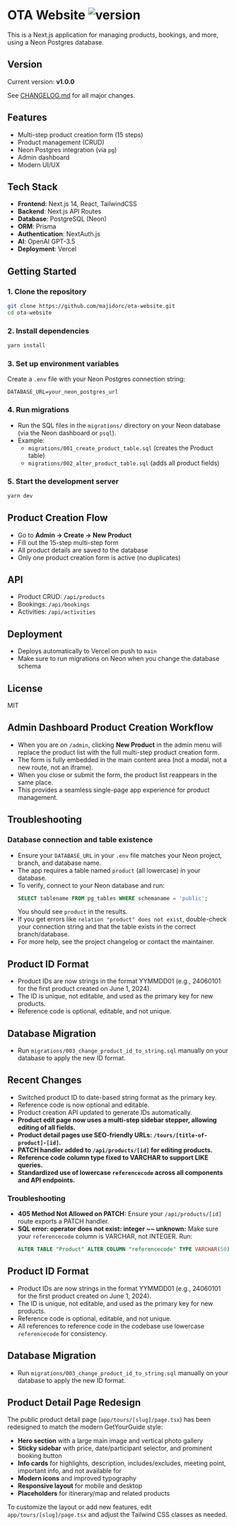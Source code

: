 # OTA Website ![version](https://img.shields.io/badge/version-v1.0.0-blue)

This is a Next.js application for managing products, bookings, and more, using a Neon Postgres database.

## Version

Current version: **v1.0.0**

See [CHANGELOG.md](./CHANGELOG.md) for all major changes.

## Features
- Multi-step product creation form (15 steps)
- Product management (CRUD)
- Neon Postgres integration (via `pg`)
- Admin dashboard
- Modern UI/UX

## Tech Stack

- **Frontend**: Next.js 14, React, TailwindCSS
- **Backend**: Next.js API Routes
- **Database**: PostgreSQL (Neon)
- **ORM**: Prisma
- **Authentication**: NextAuth.js
- **AI**: OpenAI GPT-3.5
- **Deployment**: Vercel

## Getting Started

### 1. Clone the repository
```sh
git clone https://github.com/majidorc/ota-website.git
cd ota-website
```

### 2. Install dependencies
```sh
yarn install
```

### 3. Set up environment variables
Create a `.env` file with your Neon Postgres connection string:
```
DATABASE_URL=your_neon_postgres_url
```

### 4. Run migrations
- Run the SQL files in the `migrations/` directory on your Neon database (via the Neon dashboard or `psql`).
- Example:
  - `migrations/001_create_product_table.sql` (creates the Product table)
  - `migrations/002_alter_product_table.sql` (adds all product fields)

### 5. Start the development server
```sh
yarn dev
```

## Product Creation Flow
- Go to **Admin → Create → New Product**
- Fill out the 15-step multi-step form
- All product details are saved to the database
- Only one product creation form is active (no duplicates)

## API
- Product CRUD: `/api/products`
- Bookings: `/api/bookings`
- Activities: `/api/activities`

## Deployment
- Deploys automatically to Vercel on push to `main`
- Make sure to run migrations on Neon when you change the database schema

## License
MIT 

## Admin Dashboard Product Creation Workflow

- When you are on `/admin`, clicking **New Product** in the admin menu will replace the product list with the full multi-step product creation form.
- The form is fully embedded in the main content area (not a modal, not a new route, not an iframe).
- When you close or submit the form, the product list reappears in the same place.
- This provides a seamless single-page app experience for product management. 

## Troubleshooting

### Database connection and table existence
- Ensure your `DATABASE_URL` in your `.env` file matches your Neon project, branch, and database name.
- The app requires a table named `product` (all lowercase) in your database.
- To verify, connect to your Neon database and run:
  ```sql
  SELECT tablename FROM pg_tables WHERE schemaname = 'public';
  ```
  You should see `product` in the results.
- If you get errors like `relation "product" does not exist`, double-check your connection string and that the table exists in the correct branch/database.
- For more help, see the project changelog or contact the maintainer. 

## Product ID Format
- Product IDs are now strings in the format YYMMDD01 (e.g., 24060101 for the first product created on June 1, 2024).
- The ID is unique, not editable, and used as the primary key for new products.
- Reference code is optional, editable, and not unique.

## Database Migration
- Run `migrations/003_change_product_id_to_string.sql` manually on your database to apply the new ID format.

## Recent Changes
- Switched product ID to date-based string format as the primary key.
- Reference code is now optional and editable.
- Product creation API updated to generate IDs automatically.
- **Product edit page now uses a multi-step sidebar stepper, allowing editing of all fields.**
- **Product detail pages use SEO-friendly URLs: `/tours/[title-of-product]-[id]`.**
- **PATCH handler added to `/api/products/[id]` for editing products.**
- **Reference code column type fixed to VARCHAR to support LIKE queries.**
- **Standardized use of lowercase `referencecode` across all components and API endpoints.**

### Troubleshooting
- **405 Method Not Allowed on PATCH:** Ensure your `/api/products/[id]` route exports a PATCH handler.
- **SQL error: operator does not exist: integer ~~ unknown:** Make sure your `referencecode` column is VARCHAR, not INTEGER. Run:
  ```sql
  ALTER TABLE "Product" ALTER COLUMN "referencecode" TYPE VARCHAR(50) USING "referencecode"::VARCHAR;
  ```

## Product ID Format
- Product IDs are now strings in the format YYMMDD01 (e.g., 24060101 for the first product created on June 1, 2024).
- The ID is unique, not editable, and used as the primary key for new products.
- Reference code is optional, editable, and not unique.
- All references to reference code in the codebase use lowercase `referencecode` for consistency.

## Database Migration
- Run `migrations/003_change_product_id_to_string.sql` manually on your database to apply the new ID format. 

## Product Detail Page Redesign

The public product detail page (`app/tours/[slug]/page.tsx`) has been redesigned to match the modern GetYourGuide style:

- **Hero section** with a large main image and vertical photo gallery
- **Sticky sidebar** with price, date/participant selector, and prominent booking button
- **Info cards** for highlights, description, includes/excludes, meeting point, important info, and not available for
- **Modern icons** and improved typography
- **Responsive layout** for mobile and desktop
- **Placeholders** for itinerary/map and related products

To customize the layout or add new features, edit `app/tours/[slug]/page.tsx` and adjust the Tailwind CSS classes as needed. 